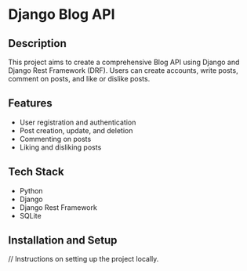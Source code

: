 # Django Blog API

## Description
This project aims to create a comprehensive Blog API using Django and Django Rest Framework (DRF). Users can create accounts, write posts, comment on posts, and like or dislike posts.

## Features
- User registration and authentication
- Post creation, update, and deletion
- Commenting on posts
- Liking and disliking posts

## Tech Stack
- Python
- Django
- Django Rest Framework
- SQLite

## Installation and Setup
// Instructions on setting up the project locally.
